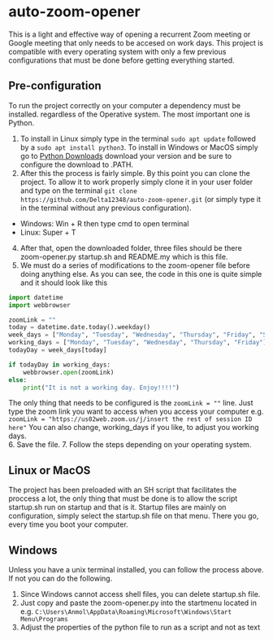 # auto-zoom-opener
This is a light and effective way of opening a recurrent Zoom meeting or Google meeting that only needs to be accesed on work days. This project is compatible with every operating system with only a few previous configurations that must be done before getting everything started. 
## Pre-configuration
To run the project correctly on your computer a dependency must be installed. regardless of the Operative system. The most important one is Python. 
1. To install in Linux simply type in the terminal `sudo apt update` followed by a `sudo apt install python3`.
To install in Windows or MacOS simply go to [Python Downloads](https://www.python.org/downloads) download your version and be sure to configure the download to .PATH.
2. After this the process is fairly simple. By this point you can clone the project. To allow it to work properly simply clone it in your user folder and type  on the terminal `git clone https://github.com/Delta12348/auto-zoom-opener.git` (or simply type it in the terminal without any previous configuration). 
  * Windows: Win + R then type cmd to open terminal
  * Linux: Super + T
4. After that, open the downloaded folder, three files should be there zoom-opener.py startup.sh and README.my which is this file.
5. We must do a series of modifications to the zoom-opener file before doing anything else. As you can see, the code in this one is quite simple and it should look like this  
```Python
import datetime
import webbrowser

zoomLink = ""
today = datetime.date.today().weekday()
week_days = ["Monday", "Tuesday", "Wednesday", "Thursday", "Friday", "Saturday", "Sunday"]
working_days = ["Monday", "Tuesday", "Wednesday", "Thursday", "Friday"]
todayDay = week_days[today]

if todayDay in working_days:
    webbrowser.open(zoomLink)
else: 
    print("It is not a working day. Enjoy!!!!")
```
The only thing that needs to be configured is the `zoomLink = ""` line. Just type the zoom link you want to access when you access your computer e.g. `zoomLink = "https://us02web.zoom.us/j/insert the rest of session ID here"` You can also change, working_days if you like, to adjust you working days.  
6. Save the file.
7. Follow the steps depending on your operating system.
## Linux or MacOS
The project has been preloaded with an SH script that facilitates the proccess a lot, the only thing that must be done is to allow the script startup.sh run on startup and that is it. Startup files are mainly on configuration, simply select the startup.sh file on that menu. There you go, every time you boot your computer. 
## Windows
Unless you have a unix terminal installed, you can follow the process above. If not you can do the following. 
1. Since Windows cannot access shell files, you can delete startup.sh file. 
2. Just copy and paste the zoom-opener.py into the startmenu located in e.g. `C:\Users\Anmol\AppData\Roaming\Microsoft\Windows\Start Menu\Programs`
3. Adjust the properties of the python file to run as a script and not as text 
